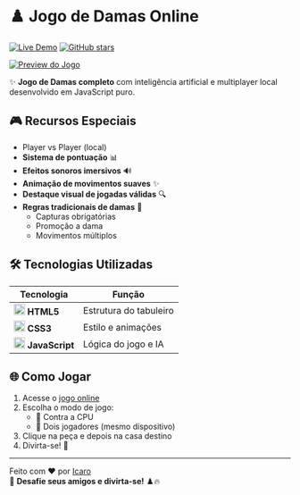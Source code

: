 # ♟️ Jogo de Damas Online

[![Live Demo](https://img.shields.io/badge/Jogar-Live%20Site-brightgreen?style=for-the-badge)](https://icarox52.github.io/jogoDeDamasparte2./damas.html)
[![GitHub stars](https://img.shields.io/github/stars/Icarox52/jogoDeDamasparte2?style=for-the-badge)](https://github.com/Icarox52/jogoDeDamasparte2/stargazers)

<a href="https://icarox52.github.io/jogoDeDamasparte2./damas.html"><img src="https://via.placeholder.com/800x400/242424/ffffff?text=Jogo+de+Damas+Preview" alt="Preview do Jogo"/></a>

✨ **Jogo de Damas completo** com inteligência artificial e multiplayer local desenvolvido em JavaScript puro.

## 🎮 Recursos Especiais

  - Player vs Player (local)
- **Sistema de pontuação** 📊
- **Efeitos sonoros imersivos** 🔊
- **Animação de movimentos suaves** ✨
- **Destaque visual de jogadas válidas** 🔍
- **Regras tradicionais de damas** 📜
  - Capturas obrigatórias
  - Promoção a dama
  - Movimentos múltiplos

## 🛠️ Tecnologias Utilizadas

| Tecnologia | Função |
|------------|--------|
| <img src="https://cdn.jsdelivr.net/gh/devicons/devicon/icons/html5/html5-original.svg" width="20"/> **HTML5** | Estrutura do tabuleiro |
| <img src="https://cdn.jsdelivr.net/gh/devicons/devicon/icons/css3/css3-original.svg" width="20"/> **CSS3** | Estilo e animações |
| <img src="https://cdn.jsdelivr.net/gh/devicons/devicon/icons/javascript/javascript-original.svg" width="20"/> **JavaScript** | Lógica do jogo e IA |

## 🌐 Como Jogar

1. Acesse o [jogo online](https://icarox52.github.io/jogoDeDamasparte2./damas.html)
2. Escolha o modo de jogo:
   - 🤖 Contra a CPU
   - 👥 Dois jogadores (mesmo dispositivo)
3. Clique na peça e depois na casa destino
4. Divirta-se! 🎉

---

Feito com ❤️ por [Icaro](https://github.com/Icarox52)  
🎯 **Desafie seus amigos e divirta-se!** ♟️🔥
